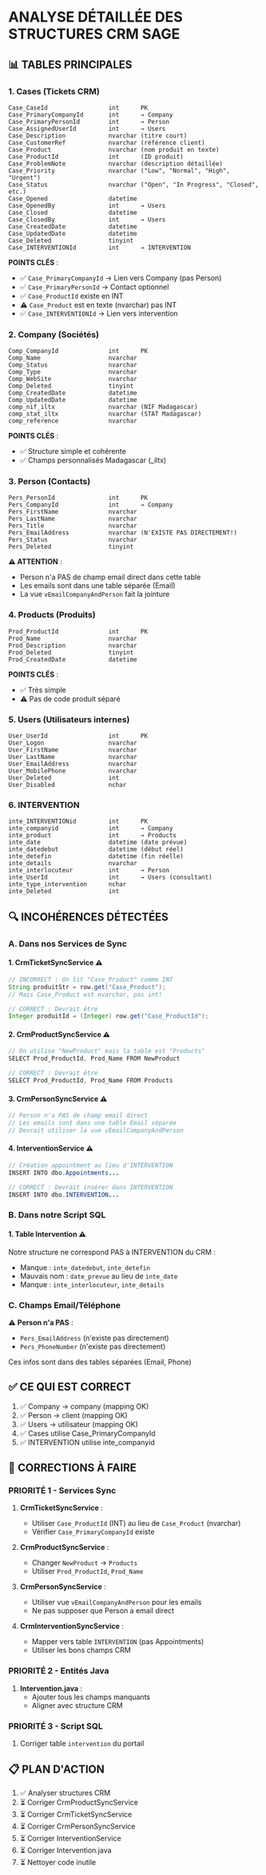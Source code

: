 # ANALYSE DÉTAILLÉE DES STRUCTURES CRM SAGE

## 📊 TABLES PRINCIPALES

### 1. **Cases** (Tickets CRM)
```
Case_CaseId                 int      PK
Case_PrimaryCompanyId       int      → Company
Case_PrimaryPersonId        int      → Person  
Case_AssignedUserId         int      → Users
Case_Description            nvarchar (titre court)
Case_CustomerRef            nvarchar (référence client)
Case_Product                nvarchar (nom produit en texte)
Case_ProductId              int      (ID produit)
Case_ProblemNote            nvarchar (description détaillée)
Case_Priority               nvarchar ("Low", "Normal", "High", "Urgent")
Case_Status                 nvarchar ("Open", "In Progress", "Closed", etc.)
Case_Opened                 datetime
Case_OpenedBy               int      → Users
Case_Closed                 datetime
Case_ClosedBy               int      → Users
Case_CreatedDate            datetime
Case_UpdatedDate            datetime
Case_Deleted                tinyint
Case_INTERVENTIONId         int      → INTERVENTION
```

**POINTS CLÉS** :
- ✅ `Case_PrimaryCompanyId` → Lien vers Company (pas Person)
- ✅ `Case_PrimaryPersonId` → Contact optionnel
- ✅ `Case_ProductId` existe en INT
- ⚠️ `Case_Product` est en texte (nvarchar) pas INT
- ✅ `Case_INTERVENTIONId` → Lien vers intervention

### 2. **Company** (Sociétés)
```
Comp_CompanyId              int      PK
Comp_Name                   nvarchar
Comp_Status                 nvarchar
Comp_Type                   nvarchar
Comp_WebSite                nvarchar
Comp_Deleted                tinyint
Comp_CreatedDate            datetime
Comp_UpdatedDate            datetime
comp_nif_iltx               nvarchar (NIF Madagascar)
comp_stat_iltx              nvarchar (STAT Madagascar)
comp_reference              nvarchar
```

**POINTS CLÉS** :
- ✅ Structure simple et cohérente
- ✅ Champs personnalisés Madagascar (_iltx)

### 3. **Person** (Contacts)
```
Pers_PersonId               int      PK
Pers_CompanyId              int      → Company
Pers_FirstName              nvarchar
Pers_LastName               nvarchar
Pers_Title                  nvarchar
Pers_EmailAddress           nvarchar (N'EXISTE PAS DIRECTEMENT!)
Pers_Status                 nvarchar
Pers_Deleted                tinyint
```

**⚠️ ATTENTION** :
- Person n'a PAS de champ email direct dans cette table
- Les emails sont dans une table séparée (Email)
- La vue `vEmailCompanyAndPerson` fait la jointure

### 4. **Products** (Produits)
```
Prod_ProductId              int      PK
Prod_Name                   nvarchar
Prod_Description            nvarchar
Prod_Deleted                tinyint
Prod_CreatedDate            datetime
```

**POINTS CLÉS** :
- ✅ Très simple
- ⚠️ Pas de code produit séparé

### 5. **Users** (Utilisateurs internes)
```
User_UserId                 int      PK
User_Logon                  nvarchar
User_FirstName              nvarchar
User_LastName               nvarchar
User_EmailAddress           nvarchar
User_MobilePhone            nvarchar
User_Deleted                int
User_Disabled               nchar
```

### 6. **INTERVENTION**
```
inte_INTERVENTIONid         int      PK
inte_companyid              int      → Company
inte_product                int      → Products
inte_date                   datetime (date prévue)
inte_datedebut              datetime (début réel)
inte_detefin                datetime (fin réelle)
inte_details                nvarchar
inte_interlocuteur          int      → Person
inte_UserId                 int      → Users (consultant)
inte_type_intervention      nchar
inte_Deleted                int
```

## 🔍 INCOHÉRENCES DÉTECTÉES

### A. Dans nos Services de Sync

#### 1. **CrmTicketSyncService** ⚠️
```java
// INCORRECT : On lit "Case_Product" comme INT
String produitStr = row.get("Case_Product");
// Mais Case_Product est nvarchar, pas int!

// CORRECT : Devrait être
Integer produitId = (Integer) row.get("Case_ProductId");
```

#### 2. **CrmProductSyncService** ⚠️
```java
// On utilise "NewProduct" mais la table est "Products"
SELECT Prod_ProductId, Prod_Name FROM NewProduct

// CORRECT : Devrait être
SELECT Prod_ProductId, Prod_Name FROM Products
```

#### 3. **CrmPersonSyncService** ⚠️
```java
// Person n'a PAS de champ email direct
// Les emails sont dans une table Email séparée
// Devrait utiliser la vue vEmailCompanyAndPerson
```

#### 4. **InterventionService** ⚠️
```java
// Création appointment au lieu d'INTERVENTION
INSERT INTO dbo.Appointments...

// CORRECT : Devrait insérer dans INTERVENTION
INSERT INTO dbo.INTERVENTION...
```

### B. Dans notre Script SQL

#### 1. **Table Intervention** ⚠️
Notre structure ne correspond PAS à INTERVENTION du CRM :
- Manque : `inte_datedebut`, `inte_detefin`
- Mauvais nom : `date_prevue` au lieu de `inte_date`
- Manque : `inte_interlocuteur`, `inte_details`

### C. Champs Email/Téléphone

⚠️ **Person n'a PAS** :
- `Pers_EmailAddress` (n'existe pas directement)
- `Pers_PhoneNumber` (n'existe pas directement)

Ces infos sont dans des tables séparées (Email, Phone)

## ✅ CE QUI EST CORRECT

1. ✅ Company → company (mapping OK)
2. ✅ Person → client (mapping OK)
3. ✅ Users → utilisateur (mapping OK)
4. ✅ Cases utilise Case_PrimaryCompanyId
5. ✅ INTERVENTION utilise inte_companyid

## 🔧 CORRECTIONS À FAIRE

### PRIORITÉ 1 - Services Sync

1. **CrmTicketSyncService** :
   - Utiliser `Case_ProductId` (INT) au lieu de `Case_Product` (nvarchar)
   - Vérifier `Case_PrimaryCompanyId` existe

2. **CrmProductSyncService** :
   - Changer `NewProduct` → `Products`
   - Utiliser `Prod_ProductId`, `Prod_Name`

3. **CrmPersonSyncService** :
   - Utiliser vue `vEmailCompanyAndPerson` pour les emails
   - Ne pas supposer que Person a email direct

4. **CrmInterventionSyncService** :
   - Mapper vers table `INTERVENTION` (pas Appointments)
   - Utiliser les bons champs CRM

### PRIORITÉ 2 - Entités Java

1. **Intervention.java** :
   - Ajouter tous les champs manquants
   - Aligner avec structure CRM

### PRIORITÉ 3 - Script SQL

1. Corriger table `intervention` du portail

## 📋 PLAN D'ACTION

1. ✅ Analyser structures CRM
2. ⏳ Corriger CrmProductSyncService
3. ⏳ Corriger CrmTicketSyncService  
4. ⏳ Corriger CrmPersonSyncService
5. ⏳ Corriger InterventionService
6. ⏳ Corriger Intervention.java
7. ⏳ Nettoyer code inutile
